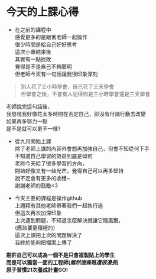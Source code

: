    
# 今天的上課心得

* 在之前的課程中   
感覺更多的是跟著老師一起操作   
很少時間是給自己好好思考   
這次小專結束後   
其實有一點挫敗   
覺得是不是自己不夠聰明   
但老師今天有一句話讓我很印象深刻   
>別人花了三小時學會，自己花了三天學會   
>但學會之後，不會有人記得你是三小時學會還是三天學會   

 老師說完這句話後，   
我發現我好像花太多時間在否定自己，卻沒有付諸行動去改變   
如果再多努力一點   
是不是就可以更不一樣?

* 從九月開始上課   
除了老師上課的內容外會想再加強自己，但會不知從何下手   
不知道自己學習的效益到底是如何   
老師今天給了很多學習的方向，   
開始好像又有一絲光芒，覺得自己可以再多堅持   
說不定會有更多的收穫~   
謝謝老師的鼓勵<3   
   
* 今天主要的課程是操作github   
上禮拜有其他老師帶著我們一起執行過   
但這次再次加深印象   
上次遇到問題，不知道怎麼解決就讓它隨風飄，   
(應該要更積極的)   
這次上課把上次的問題解決了   
我終於能夠把檔案上傳了   

**期許自己可以成為一個不是只會複製貼上的學生**   
**而是可以獨當一面的工程師(_雖然這條路還很漫長_)**   
**原子習慣21次養成計畫GO!**